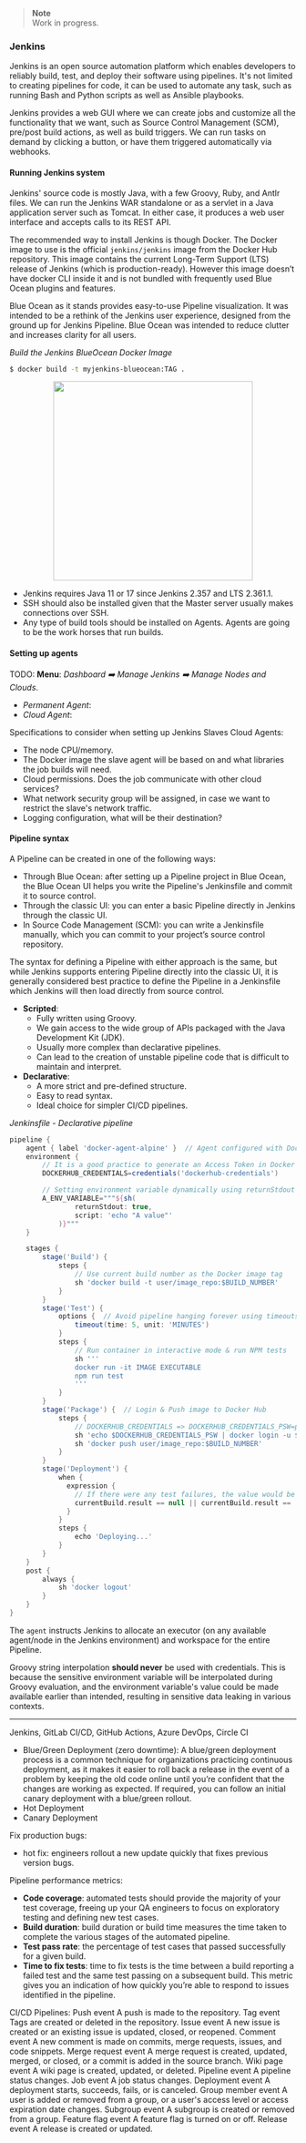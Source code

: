 > **Note**  
> Work in progress.

### Jenkins
Jenkins is an open source automation platform which enables developers to reliably build, test, and deploy their software using pipelines. It's not limited to creating pipelines for code, it can be used to automate any task, such as running Bash and Python scripts as well as Ansible playbooks.

Jenkins provides a web GUI where we can create jobs and customize all the functionality that we want, such as Source Control Management (SCM), pre/post build actions, as well as build triggers. We can run tasks on demand by clicking a button, or have them triggered automatically via webhooks.

#### Running Jenkins system
Jenkins' source code is mostly Java, with a few Groovy, Ruby, and Antlr files. We  can run the Jenkins WAR standalone or as a servlet in a Java application server such as Tomcat. In either case, it produces a web user interface and accepts calls to its REST API. 

The recommended way to install Jenkins is though Docker. The Docker image to use is the official `jenkins/jenkins` image from the Docker Hub repository. This image contains the current Long-Term Support (LTS) release of Jenkins (which is production-ready). However this image doesn’t have docker CLI inside it and is not bundled with frequently used Blue Ocean plugins and features. 

Blue Ocean as it stands provides easy-to-use Pipeline visualization. It was intended to be a rethink of the Jenkins user experience, designed from the ground up for Jenkins Pipeline. Blue Ocean was intended to reduce clutter and increases clarity for all users.

_Build the Jenkins BlueOcean Docker Image_
```sh
$ docker build -t myjenkins-blueocean:TAG .
```

<p align="center">
  <img src="https://user-images.githubusercontent.com/47757441/222973544-9780c963-3e02-4c08-94d2-4b33ceafd99f.png" width="350">
</p>

- Jenkins requires Java 11 or 17 since Jenkins 2.357 and LTS 2.361.1.
- SSH should also be installed given that the Master server usually makes connections over SSH.
- Any type of build tools should be installed on Agents. Agents are going to be the work horses that run builds.

#### Setting up agents
TODO:
**Menu**: _Dashboard :arrow_right: Manage Jenkins :arrow_right: Manage Nodes and Clouds_.
- _Permanent Agent_:
- _Cloud Agent_:

Specifications to consider when setting up Jenkins Slaves Cloud Agents:
- The node CPU/memory.
- The Docker image the slave agent will be based on and what libraries the job builds will need.
- Cloud permissions. Does the job communicate with other cloud services?
- What network security group will be assigned, in case we want to restrict the slave's network traffic.
- Logging configuration, what will be their destination?


#### Pipeline syntax
A Pipeline can be created in one of the following ways:
- Through Blue Ocean: after setting up a Pipeline project in Blue Ocean, the Blue Ocean UI helps you write the Pipeline's Jenkinsfile and commit it to source control.
- Through the classic UI: you can enter a basic Pipeline directly in Jenkins through the classic UI.
- In Source Code Management (SCM): you can write a Jenkinsfile manually, which you can commit to your project’s source control repository.

The syntax for defining a Pipeline with either approach is the same, but while Jenkins supports entering Pipeline directly into the classic UI, it is generally considered best practice to define the Pipeline in a Jenkinsfile which Jenkins will then load directly from source control.

- **Scripted**:
    - Fully written using Groovy.
    - We gain access to the wide group of APIs packaged with the Java Development Kit (JDK).
    - Usually more complex than declarative pipelines.
    - Can lead to the creation of unstable pipeline code that is difficult to maintain and interpret.
- **Declarative**:
    - A more strict and pre-defined structure.
    - Easy to read syntax.
    - Ideal choice for simpler CI/CD pipelines.

_Jenkinsfile - Declarative pipeline_
```groovy
pipeline {
    agent { label 'docker-agent-alpine' }  // Agent configured with Docker installed
    environment {
        // It is a good practice to generate an Access Token in Docker Hub and use it as the password 
        DOCKERHUB_CREDENTIALS=credentials('dockerhub-credentials')

        // Setting environment variable dynamically using returnStdout
        A_ENV_VARIABLE="""${sh(
                returnStdout: true,
                script: 'echo "A value"'
            )}""" 
    }

    stages {
        stage('Build') {
            steps {
                // Use current build number as the Docker image tag
                sh 'docker build -t user/image_repo:$BUILD_NUMBER'
            }
        }
        stage('Test') {
            options {  // Avoid pipeline hanging forever using timeouts
                timeout(time: 5, unit: 'MINUTES')
            }
            steps {
                // Run container in interactive mode & run NPM tests
                sh '''
                docker run -it IMAGE EXECUTABLE
                npm run test
                '''
            }
        }
        stage('Package') {  // Login & Push image to Docker Hub
            steps {
                // DOCKERHUB_CREDENTIALS => DOCKERHUB_CREDENTIALS_PSW=password; DOCKERHUB_CREDENTIALS_USR=user
                sh 'echo $DOCKERHUB_CREDENTIALS_PSW | docker login -u $DOCKERHUB_CREDENTIALS_USR --password-stdin'
                sh 'docker push user/image_repo:$BUILD_NUMBER'
            }
        }
        stage('Deployment') {
            when {
              expression {
                // If there were any test failures, the value would be UNSTABLE
                currentBuild.result == null || currentBuild.result == 'SUCCESS'
              }
            }
            steps {
                echo 'Deploying...'
            }
        }
    }
    post {
		always {
			sh 'docker logout'
		}
	}
}
```
The `agent` instructs Jenkins to allocate an executor (on any available agent/node in the Jenkins environment) and workspace for the entire Pipeline.

Groovy string interpolation **should never** be used with credentials. This is because the sensitive environment variable will be interpolated during Groovy evaluation, and the environment variable's value could be made available earlier than intended, resulting in sensitive data leaking in various contexts.

---

Jenkins, GitLab CI/CD, GitHub Actions, Azure DevOps, Circle CI

- Blue/Green Deployment (zero downtime): A blue/green deployment process is a common technique for organizations practicing continuous deployment, as it makes it easier to roll back a release in the event of a problem by keeping the old code online until you’re confident that the changes are working as expected. If required, you can follow an initial canary deployment with a blue/green rollout.
- Hot Deployment
- Canary Deployment

Fix production bugs:
- hot fix: engineers rollout a new update quickly that fixes previous version bugs.

Pipeline performance metrics:
- **Code coverage**: automated tests should provide the majority of your test coverage, freeing up your QA engineers to focus on exploratory testing and defining new test cases.
- **Build duration**: build duration or build time measures the time taken to complete the various stages of the automated pipeline.
- **Test pass rate**: the percentage of test cases that passed successfully for a given build.
- **Time to fix tests**: time to fix tests is the time between a build reporting a failed test and the same test passing on a subsequent build. This metric gives you an indication of how quickly you’re able to respond to issues identified in the pipeline.

CI/CD Pipelines:
Push event	A push is made to the repository.
Tag event	Tags are created or deleted in the repository.
Issue event	A new issue is created or an existing issue is updated, closed, or reopened.
Comment event	A new comment is made on commits, merge requests, issues, and code snippets.
Merge request event	A merge request is created, updated, merged, or closed, or a commit is added in the source branch.
Wiki page event	A wiki page is created, updated, or deleted.
Pipeline event	A pipeline status changes.
Job event	A job status changes.
Deployment event	A deployment starts, succeeds, fails, or is canceled.
Group member event	A user is added or removed from a group, or a user's access level or access expiration date changes.
Subgroup event	A subgroup is created or removed from a group.
Feature flag event	A feature flag is turned on or off.
Release event	A release is created or updated.
